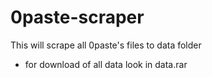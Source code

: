 # 0paste-scraper
This will scrape all 0paste's files to data folder

* for download of all data look in data.rar
